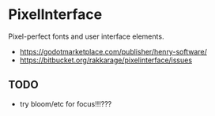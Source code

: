 # PixelInterface

Pixel-perfect fonts and user interface elements.

- <https://godotmarketplace.com/publisher/henry-software/>
- <https://bitbucket.org/rakkarage/pixelinterface/issues>

## TODO

- try bloom/etc for focus!!!???
